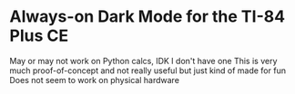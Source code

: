 # Always-on Dark Mode for the TI-84 Plus CE

May or may not work on Python calcs, IDK I don't have one
This is very much proof-of-concept and not really useful but just kind of made for fun
Does not seem to work on physical hardware
